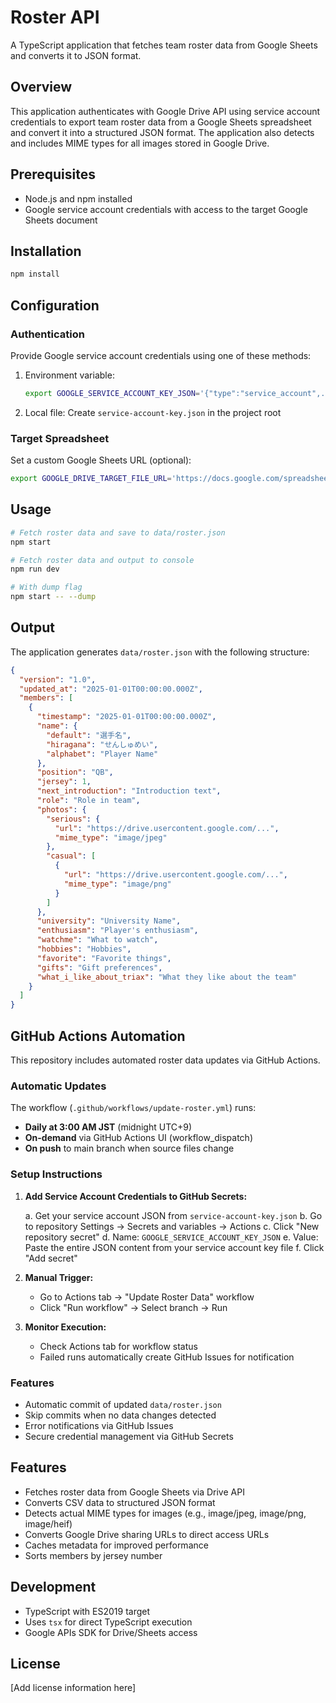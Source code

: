 # Roster API

A TypeScript application that fetches team roster data from Google Sheets and converts it to JSON format.

## Overview

This application authenticates with Google Drive API using service account credentials to export team roster data from a Google Sheets spreadsheet and convert it into a structured JSON format. The application also detects and includes MIME types for all images stored in Google Drive.

## Prerequisites

- Node.js and npm installed
- Google service account credentials with access to the target Google Sheets document

## Installation

```bash
npm install
```

## Configuration

### Authentication

Provide Google service account credentials using one of these methods:

1. Environment variable:
   ```bash
   export GOOGLE_SERVICE_ACCOUNT_KEY_JSON='{"type":"service_account",...}'
   ```

2. Local file:
   Create `service-account-key.json` in the project root

### Target Spreadsheet

Set a custom Google Sheets URL (optional):
```bash
export GOOGLE_DRIVE_TARGET_FILE_URL='https://docs.google.com/spreadsheets/d/YOUR_FILE_ID'
```

## Usage

```bash
# Fetch roster data and save to data/roster.json
npm start

# Fetch roster data and output to console
npm run dev

# With dump flag
npm start -- --dump
```

## Output

The application generates `data/roster.json` with the following structure:

```json
{
  "version": "1.0",
  "updated_at": "2025-01-01T00:00:00.000Z",
  "members": [
    {
      "timestamp": "2025-01-01T00:00:00.000Z",
      "name": {
        "default": "選手名",
        "hiragana": "せんしゅめい",
        "alphabet": "Player Name"
      },
      "position": "QB",
      "jersey": 1,
      "next_introduction": "Introduction text",
      "role": "Role in team",
      "photos": {
        "serious": {
          "url": "https://drive.usercontent.google.com/...",
          "mime_type": "image/jpeg"
        },
        "casual": [
          {
            "url": "https://drive.usercontent.google.com/...",
            "mime_type": "image/png"
          }
        ]
      },
      "university": "University Name",
      "enthusiasm": "Player's enthusiasm",
      "watchme": "What to watch",
      "hobbies": "Hobbies",
      "favorite": "Favorite things",
      "gifts": "Gift preferences",
      "what_i_like_about_triax": "What they like about the team"
    }
  ]
}
```

## GitHub Actions Automation

This repository includes automated roster data updates via GitHub Actions.

### Automatic Updates

The workflow (`.github/workflows/update-roster.yml`) runs:
- **Daily at 3:00 AM JST** (midnight UTC+9)
- **On-demand** via GitHub Actions UI (workflow_dispatch)
- **On push** to main branch when source files change

### Setup Instructions

1. **Add Service Account Credentials to GitHub Secrets:**
   
   a. Get your service account JSON from `service-account-key.json`
   b. Go to repository Settings → Secrets and variables → Actions
   c. Click "New repository secret"
   d. Name: `GOOGLE_SERVICE_ACCOUNT_KEY_JSON`
   e. Value: Paste the entire JSON content from your service account key file
   f. Click "Add secret"

2. **Manual Trigger:**
   
   - Go to Actions tab → "Update Roster Data" workflow
   - Click "Run workflow" → Select branch → Run

3. **Monitor Execution:**
   
   - Check Actions tab for workflow status
   - Failed runs automatically create GitHub Issues for notification

### Features

- Automatic commit of updated `data/roster.json`
- Skip commits when no data changes detected
- Error notifications via GitHub Issues
- Secure credential management via GitHub Secrets

## Features

- Fetches roster data from Google Sheets via Drive API
- Converts CSV data to structured JSON format
- Detects actual MIME types for images (e.g., image/jpeg, image/png, image/heif)
- Converts Google Drive sharing URLs to direct access URLs
- Caches metadata for improved performance
- Sorts members by jersey number

## Development

- TypeScript with ES2019 target
- Uses `tsx` for direct TypeScript execution
- Google APIs SDK for Drive/Sheets access

## License

[Add license information here]